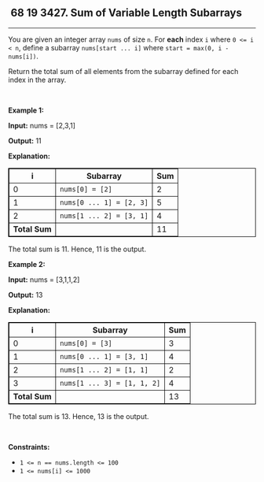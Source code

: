 <h2> 68 19
3427. Sum of Variable Length Subarrays</h2><hr><div><p>You are given an integer array <code>nums</code> of size <code>n</code>. For <strong>each</strong> index <code>i</code> where <code>0 &lt;= i &lt; n</code>, define a <span data-keyword="subarray-nonempty">subarray</span> <code>nums[start ... i]</code> where <code>start = max(0, i - nums[i])</code>.</p>

<p>Return the total sum of all elements from the subarray defined for each index in the array.</p>

<p>&nbsp;</p>
<p><strong class="example">Example 1:</strong></p>

<div class="example-block">
<p><strong>Input:</strong> <span class="example-io">nums = [2,3,1]</span></p>

<p><strong>Output:</strong> <span class="example-io">11</span></p>

<p><strong>Explanation:</strong></p>

<table style="border: 1px solid black;">
	<tbody>
		<tr>
			<th style="border: 1px solid black;">i</th>
			<th style="border: 1px solid black;">Subarray</th>
			<th style="border: 1px solid black;">Sum</th>
		</tr>
		<tr>
			<td style="border: 1px solid black;">0</td>
			<td style="border: 1px solid black;"><code>nums[0] = [2]</code></td>
			<td style="border: 1px solid black;">2</td>
		</tr>
		<tr>
			<td style="border: 1px solid black;">1</td>
			<td style="border: 1px solid black;"><code>nums[0 ... 1] = [2, 3]</code></td>
			<td style="border: 1px solid black;">5</td>
		</tr>
		<tr>
			<td style="border: 1px solid black;">2</td>
			<td style="border: 1px solid black;"><code>nums[1 ... 2] = [3, 1]</code></td>
			<td style="border: 1px solid black;">4</td>
		</tr>
		<tr>
			<td style="border: 1px solid black;"><strong>Total Sum</strong></td>
			<td style="border: 1px solid black;">&nbsp;</td>
			<td style="border: 1px solid black;">11</td>
		</tr>
	</tbody>
</table>

<p>The total sum is 11. Hence, 11 is the output.</p>
</div>

<p><strong class="example">Example 2:</strong></p>

<div class="example-block">
<p><strong>Input:</strong> <span class="example-io">nums = [3,1,1,2]</span></p>

<p><strong>Output:</strong> <span class="example-io">13</span></p>

<p><strong>Explanation:</strong></p>

<table style="border: 1px solid black;">
	<tbody>
		<tr>
			<th style="border: 1px solid black;">i</th>
			<th style="border: 1px solid black;">Subarray</th>
			<th style="border: 1px solid black;">Sum</th>
		</tr>
		<tr>
			<td style="border: 1px solid black;">0</td>
			<td style="border: 1px solid black;"><code>nums[0] = [3]</code></td>
			<td style="border: 1px solid black;">3</td>
		</tr>
		<tr>
			<td style="border: 1px solid black;">1</td>
			<td style="border: 1px solid black;"><code>nums[0 ... 1] = [3, 1]</code></td>
			<td style="border: 1px solid black;">4</td>
		</tr>
		<tr>
			<td style="border: 1px solid black;">2</td>
			<td style="border: 1px solid black;"><code>nums[1 ... 2] = [1, 1]</code></td>
			<td style="border: 1px solid black;">2</td>
		</tr>
		<tr>
			<td style="border: 1px solid black;">3</td>
			<td style="border: 1px solid black;"><code>nums[1 ... 3] = [1, 1, 2]</code></td>
			<td style="border: 1px solid black;">4</td>
		</tr>
		<tr>
			<td style="border: 1px solid black;"><strong>Total Sum</strong></td>
			<td style="border: 1px solid black;">&nbsp;</td>
			<td style="border: 1px solid black;">13</td>
		</tr>
	</tbody>
</table>

<p>The total sum is 13. Hence, 13 is the output.</p>
</div>

<p>&nbsp;</p>
<p><strong>Constraints:</strong></p>

<ul>
	<li><code>1 &lt;= n == nums.length &lt;= 100</code></li>
	<li><code>1 &lt;= nums[i] &lt;= 1000</code></li>
</ul>
</div>